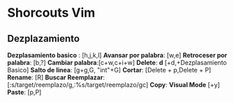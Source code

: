 # Shorcouts Vim
## Dezplazamiento
**Dezplasamiento basico** : [h,j,k,l]
**Avansar por palabra**: [w,e]
**Retroceser por palabra**: [b,?]
**Cambiar palabra**:[c+w,c+i+w]
**Delete**: **d** [+d,+Dezplasamiento Basico]
**Salto de linea**: [g+g,G, "int"+G]
**Cortar**: [Delete + p,Delete + P]
**Rename**: [R]
**Buscar Reemplazar**: [:s/target/reemplazo/g,:%s/target/reemplazo/gc]
**Copy**: **Visual Mode** [+y]
**Paste**: [p,P]



<!--stackedit_data:
eyJoaXN0b3J5IjpbLTg0MTEzNTQwNiwtMTA3MzMxOTM3LDg5Nz
YzMTkwMiwzMTg1NTE2MTMsLTIwODE0MDE3NjksMTU2NzY0NjI3
OF19
-->
